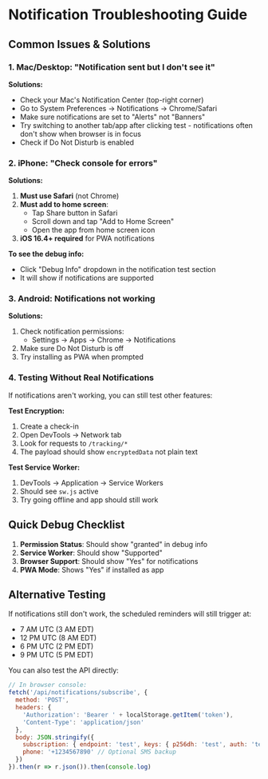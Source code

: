 # Notification Troubleshooting Guide

## Common Issues & Solutions

### 1. Mac/Desktop: "Notification sent but I don't see it"

**Solutions:**
- Check your Mac's Notification Center (top-right corner)
- Go to System Preferences → Notifications → Chrome/Safari
- Make sure notifications are set to "Alerts" not "Banners"
- Try switching to another tab/app after clicking test - notifications often don't show when browser is in focus
- Check if Do Not Disturb is enabled

### 2. iPhone: "Check console for errors"

**Solutions:**
1. **Must use Safari** (not Chrome)
2. **Must add to home screen**:
   - Tap Share button in Safari
   - Scroll down and tap "Add to Home Screen"
   - Open the app from home screen icon
3. **iOS 16.4+ required** for PWA notifications

**To see the debug info:**
- Click "Debug Info" dropdown in the notification test section
- It will show if notifications are supported

### 3. Android: Notifications not working

**Solutions:**
1. Check notification permissions:
   - Settings → Apps → Chrome → Notifications
2. Make sure Do Not Disturb is off
3. Try installing as PWA when prompted

### 4. Testing Without Real Notifications

If notifications aren't working, you can still test other features:

**Test Encryption:**
1. Create a check-in
2. Open DevTools → Network tab
3. Look for requests to `/tracking/*`
4. The payload should show `encryptedData` not plain text

**Test Service Worker:**
1. DevTools → Application → Service Workers
2. Should see `sw.js` active
3. Try going offline and app should still work

## Quick Debug Checklist

1. **Permission Status**: Should show "granted" in debug info
2. **Service Worker**: Should show "Supported" 
3. **Browser Support**: Should show "Yes" for notifications
4. **PWA Mode**: Shows "Yes" if installed as app

## Alternative Testing

If notifications still don't work, the scheduled reminders will still trigger at:
- 7 AM UTC (3 AM EDT)
- 12 PM UTC (8 AM EDT)
- 6 PM UTC (2 PM EDT)
- 9 PM UTC (5 PM EDT)

You can also test the API directly:
```javascript
// In browser console:
fetch('/api/notifications/subscribe', {
  method: 'POST',
  headers: {
    'Authorization': 'Bearer ' + localStorage.getItem('token'),
    'Content-Type': 'application/json'
  },
  body: JSON.stringify({
    subscription: { endpoint: 'test', keys: { p256dh: 'test', auth: 'test' }},
    phone: '+1234567890' // Optional SMS backup
  })
}).then(r => r.json()).then(console.log)